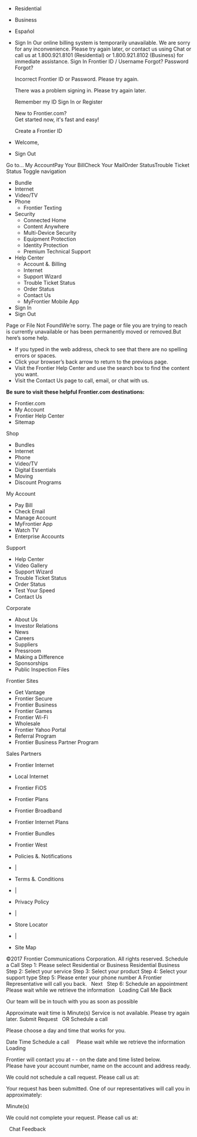 *   Residential
*   Business

*   Español
*   Sign In Our online billing system is temporarily unavailable. We are sorry for any inconvenience. Please try again later, or contact us using Chat or call us at 1.800.921.8101 (Residential) or 1.800.921.8102 (Business) for immediate assistance. Sign In Frontier ID / Username Forgot? Password Forgot?
    
    Incorrect Frontier ID or Password. Please try again.
    
    There was a problem signing in. Please try again later.
    
    Remember my ID Sign In or Register
    
    New to Frontier.com?  
    Get started now, it's fast and easy!
    
    Create a Frontier ID
*   Welcome,    
*   Sign Out

Go to... My AccountPay Your BillCheck Your MailOrder StatusTrouble Ticket Status Toggle navigation

*   Bundle
*   Internet
*   Video/TV
*   Phone
    *   Frontier Texting
*   Security
    *   Connected Home
    *   Content Anywhere
    *   Multi-Device Security
    *   Equipment Protection
    *   Identity Protection
    *   Premium Technical Support
*   Help Center
    *   Account &. Billing
    *   Internet
    *   Support Wizard
    *   Trouble Ticket Status
    *   Order Status
    *   Contact Us
    *   MyFrontier Mobile App
*   Sign In
*   Sign Out

Page or File Not FoundWe’re sorry. The page or file you are trying to reach is currently unavailable or has been permanently moved or removed.But here’s some help.

*   If you typed in the web address, check to see that there are no spelling errors or spaces.
*   Click your browser’s back arrow to return to the previous page.
*   Visit the Frontier Help Center and use the search box to find the content you want.
*   Visit the Contact Us page to call, email, or chat with us.

**Be sure to visit these helpful Frontier.com destinations:**

*   Frontier.com
*   My Account
*   Frontier Help Center
*   Sitemap

Shop

*   Bundles
*   Internet
*   Phone
*   Video/TV
*   Digital Essentials
*   Moving
*   Discount Programs

My Account

*   Pay Bill
*   Check Email
*   Manage Account
*   MyFrontier App
*   Watch TV
*   Enterprise Accounts

Support

*   Help Center
*   Video Gallery
*   Support Wizard
*   Trouble Ticket Status
*   Order Status
*   Test Your Speed
*   Contact Us

Corporate

*   About Us
*   Investor Relations
*   News
*   Careers
*   Suppliers
*   Pressroom
*   Making a Difference
*   Sponsorships
*   Public Inspection Files

Frontier Sites

*   Get Vantage
*   Frontier Secure
*   Frontier Business
*   Frontier Games
*   Frontier Wi-Fi
*   Wholesale
*   Frontier Yahoo Portal
*   Referral Program
*   Frontier Business Partner Program

Sales Partners

*   Frontier Internet
*   Local Internet
*   Frontier FiOS
*   Frontier Plans
*   Frontier Broadband
*   Frontier Internet Plans
*   Frontier Bundles
*   Frontier West

*   Policies &. Notifications
*   |
*   Terms &. Conditions
*   |
*   Privacy Policy
*   |
*   Store Locator
*   |
*   Site Map

©2017 Frontier Communications Corporation. All rights reserved. Schedule a Call Step 1: Please select Residential or Business Residential Business Step 2: Select your service Step 3: Select your product Step 4: Select your support type Step 5: Please enter your phone number A Frontier Representative will call you back.   Next   Step 6: Schedule an appointment Please wait while we retrieve the information   Loading Call Me Back  

Our team will be in touch with you as soon as possible

Approximate wait time is Minute(s) Service is not available. Please try again later. Submit Request   OR Schedule a call

Please choose a day and time that works for you.

Date Time Schedule a call     Please wait while we retrieve the information   Loading   

Frontier will contact you at - - on the date and time listed below. <br>Please have your account number, name on the account and address ready.

We could not schedule a call request. Please call us at:

Your request has been submitted. One of our representatives will call you in approximately:

Minute(s)

We could not complete your request. Please call us at:

  Chat Feedback